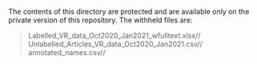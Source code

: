 The contents of this directory are protected and are available only on the private version of this repository.
The withheld files are:
> Labelled_VR_data_Oct2020_Jan2021_wfulltext.xlsx//
> Unlabelled_Articles_VR_data_Oct2020_Jan2021.csv//
> annotated_names.csv//
